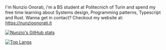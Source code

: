 I'm Nunzio Onorati, i'm a BS student at Politecnich of Turin and spend my free time learning about Systems design, Programming patterns, Typescript and Rust.
Wanna get in contact? Checkout my website at: [https://nunzioonorati.it
](https://nunzioonorati.onrender.com)

[![Nunzio's GitHub stats](https://github-readme-stats.vercel.app/api?username=nunzioono&theme=gruvbox)](https://github.com/anuraghazra/github-readme-stats)

[![Top Langs](https://github-readme-stats.vercel.app/api/top-langs/?username=nunzioono&theme=gruvbox)](https://github.com/anuraghazra/github-readme-stats)
